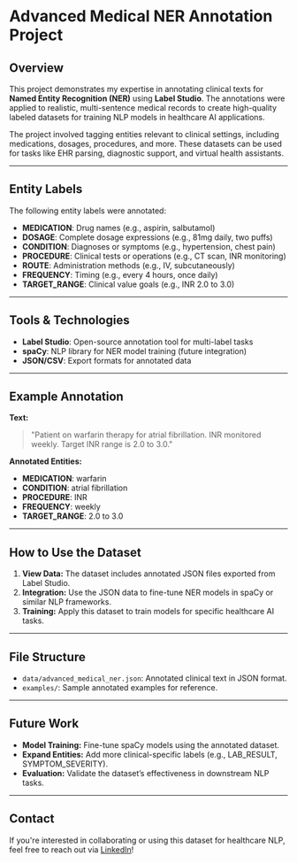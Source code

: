# Advanced Medical NER Annotation Project

## Overview
This project demonstrates my expertise in annotating clinical texts for **Named Entity Recognition (NER)** using **Label Studio**. The annotations were applied to realistic, multi-sentence medical records to create high-quality labeled datasets for training NLP models in healthcare AI applications.

The project involved tagging entities relevant to clinical settings, including medications, dosages, procedures, and more. These datasets can be used for tasks like EHR parsing, diagnostic support, and virtual health assistants.

---

## Entity Labels

The following entity labels were annotated:

- **MEDICATION**: Drug names (e.g., aspirin, salbutamol)
- **DOSAGE**: Complete dosage expressions (e.g., 81mg daily, two puffs)
- **CONDITION**: Diagnoses or symptoms (e.g., hypertension, chest pain)
- **PROCEDURE**: Clinical tests or operations (e.g., CT scan, INR monitoring)
- **ROUTE**: Administration methods (e.g., IV, subcutaneously)
- **FREQUENCY**: Timing (e.g., every 4 hours, once daily)
- **TARGET_RANGE**: Clinical value goals (e.g., INR 2.0 to 3.0)

---

## Tools & Technologies

- **Label Studio**: Open-source annotation tool for multi-label tasks
- **spaCy**: NLP library for NER model training (future integration)
- **JSON/CSV**: Export formats for annotated data

---

## Example Annotation

**Text:**
> "Patient on warfarin therapy for atrial fibrillation. INR monitored weekly. Target INR range is 2.0 to 3.0."

**Annotated Entities:**
- **MEDICATION**: warfarin
- **CONDITION**: atrial fibrillation
- **PROCEDURE**: INR
- **FREQUENCY**: weekly
- **TARGET_RANGE**: 2.0 to 3.0

---

## How to Use the Dataset

1. **View Data:** The dataset includes annotated JSON files exported from Label Studio.
2. **Integration:** Use the JSON data to fine-tune NER models in spaCy or similar NLP frameworks.
3. **Training:** Apply this dataset to train models for specific healthcare AI tasks.

---

## File Structure

- `data/advanced_medical_ner.json`: Annotated clinical text in JSON format.
- `examples/`: Sample annotated examples for reference.

---

## Future Work

- **Model Training:** Fine-tune spaCy models using the annotated dataset.
- **Expand Entities:** Add more clinical-specific labels (e.g., LAB_RESULT, SYMPTOM_SEVERITY).
- **Evaluation:** Validate the dataset’s effectiveness in downstream NLP tasks.

---

## Contact
If you're interested in collaborating or using this dataset for healthcare NLP, feel free to reach out via [LinkedIn](#)!
